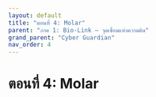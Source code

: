 ```yaml
---
layout: default
title: "ตอนที่ 4: Molar"
parent: "ภาค 1: Bio-Link – จุดเชื่อมแห่งความคิด"
grand_parent: "Cyber Guardian"
nav_order: 4
---
```


# ตอนที่ 4: Molar
